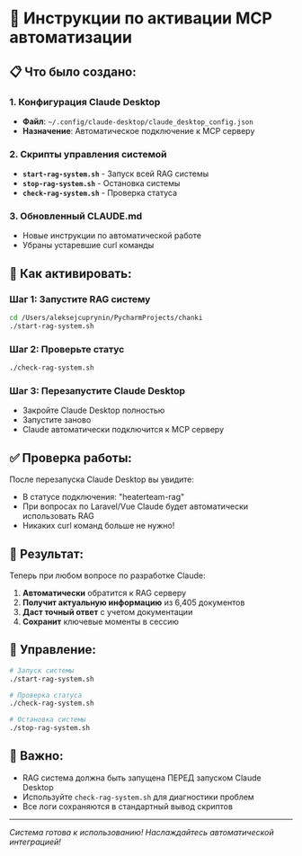 # 🚀 Инструкции по активации MCP автоматизации

## 📋 Что было создано:

### 1. Конфигурация Claude Desktop
- **Файл**: `~/.config/claude-desktop/claude_desktop_config.json`
- **Назначение**: Автоматическое подключение к MCP серверу

### 2. Скрипты управления системой
- **`start-rag-system.sh`** - Запуск всей RAG системы
- **`stop-rag-system.sh`** - Остановка системы
- **`check-rag-system.sh`** - Проверка статуса

### 3. Обновленный CLAUDE.md
- Новые инструкции по автоматической работе
- Убраны устаревшие curl команды

## 🔧 Как активировать:

### Шаг 1: Запустите RAG систему
```bash
cd /Users/aleksejcuprynin/PycharmProjects/chanki
./start-rag-system.sh
```

### Шаг 2: Проверьте статус
```bash
./check-rag-system.sh
```

### Шаг 3: Перезапустите Claude Desktop
- Закройте Claude Desktop полностью
- Запустите заново
- Claude автоматически подключится к MCP серверу

## ✅ Проверка работы:

После перезапуска Claude Desktop вы увидите:
- В статусе подключения: "heaterteam-rag" 
- При вопросах по Laravel/Vue Claude будет автоматически использовать RAG
- Никаких curl команд больше не нужно!

## 🎯 Результат:

Теперь при любом вопросе по разработке Claude:
1. **Автоматически** обратится к RAG серверу
2. **Получит актуальную информацию** из 6,405 документов
3. **Даст точный ответ** с учетом документации
4. **Сохранит** ключевые моменты в сессию

## 🔧 Управление:

```bash
# Запуск системы
./start-rag-system.sh

# Проверка статуса
./check-rag-system.sh

# Остановка системы
./stop-rag-system.sh
```

## 🚨 Важно:

- RAG система должна быть запущена ПЕРЕД запуском Claude Desktop
- Используйте `check-rag-system.sh` для диагностики проблем
- Все логи сохраняются в стандартный вывод скриптов

---
*Система готова к использованию! Наслаждайтесь автоматической интеграцией!*